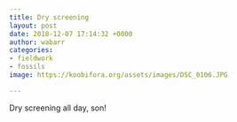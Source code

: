 ```yaml
---
title: Dry screening
layout: post
date: 2018-12-07 17:14:32 +0000
author: wabarr
categories:
- fieldwork
- fossils
image: https://koobifora.org/assets/images/DSC_0106.JPG

---
```

Dry screening all day, son!